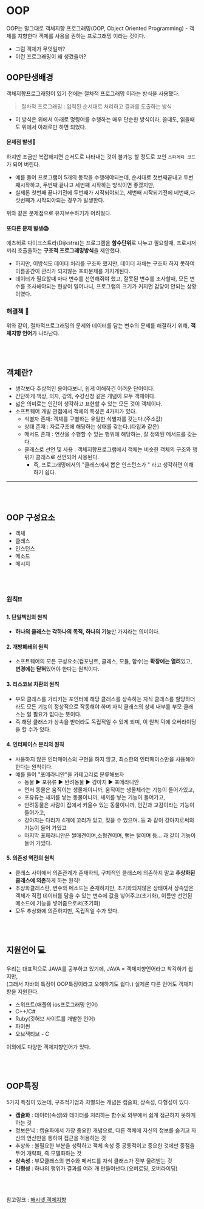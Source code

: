 # OOP
OOP는 말그대로 객체지향 프로그래밍(OOP, Object Oriented Programming) - 객체를 지향한다 객체를 사용을 권하는 프로그래밍 이라는 것이다. 
- 그럼 객체가 무엇일까? 
- 이런 프로그래밍이 왜 생겼을까? 


## OOP탄생배경
객체지향프로그래밍이 있기 전에는  절차적 프로그래밍 이라는 방식을 사용했다. 
> 절차적 프로그래밍 : 입력된 순서대로 처리하고 결과를 도출하는 방식
- 이 방식은 위에서 아래로 명령어를 수행하는 매우 단순한 방식이라, 쓸때도, 읽을때도 위에서 아래로만 하면 되었다.

#### 문제점 발생🤔
하지만 조금만 복잡해지면 순서도로 나타내는 것이 불가능 할 정도로 꼬인 `스파게티 코드`가 되어 버린다.  
- 예를 들어 프로그램이 5개의 동작을 수행해야되는데, 순서대로 첫번째끝내고 두번째시작하고, 두번째 끝나고 세번째 시작하는 방식이면 좋겠지만,
- 실제론 첫번째 끝나기전에 두번째가 시작되야되고, 세번째 시작되기전에 네번째,다섯번째가 시작되야되는 경우가 발생한다.   

위와 같은 문제점으로 유지보수하기가 어려웠다.   

#### 또다른 문제 발생😱
에츠허르 다이크스트라(Dijkstra)는 프로그램을 **함수단위**로 나누고 필요할때, 프로시저끼리 호출을하는 **구조적 프로그래밍방식**을 제안했다.
- 하지만, 이방식도 데이터 처리를 구조화 했지만, 데이터 자체는 구조화 하지 못하여 이름공간이 관리가 되지않는 포화문제를 가지게된다.
- 데이터가 필요할때 마다 변수를 선언해줘야 했고, 잘못된 변수를 조사할때, 모든 변수를 조사해야되는 현상이 일어나니, 프로그램의 크기가 커지면 감당이 안되는 상황이였다.

### 해결책 📖
위와 같이, 절차적프로그래밍의 문제와 데이터를 담는 변수의 문제를 해결하기 위해,  **객체지향 언어**가 나타난다.

<br></br>

## 객체란?
 - 생각보다 추상적인 용어다보니, 쉽게 이해하긴 어려운 단어이다.
 - 간단하게 책상, 의자, 강의, 수강신청 같은 개념이 모두 객체이다.
 - 넓은 의미로는 인간이 생각하고 표현할 수 있는 모든 것이 객체이다. 
 - 소프트웨어 개발 관점에서 객체의 특성은 4가지가 있다. 
    - 식별자 존재: 객체를 구별하는 유일한 식별자를 갖는다.(주소값)
    - 상태 존재 : 자료구조에 해당하는 상태를 갖는다.(타입과 같은)
    - 메서드 존재 : 연산을 수행할 수 있는 행위에 해당하는, 잘 정의된 메서드를 갖는다. 
    - 클래스로 선언 및 사용 : 객체지향프로그램에서 객체는 비슷한 객체의 구조와 행위가 클래스로 선언되어 사용된다.
      - 즉, 프로그래밍에서의 "클래스에서 뽑은 인스턴스가 " 라고 생각하면 이해하기 쉽다.   


---
<br></br>

## OOP 구성요소 
 - 객체
 - 클래스
 - 인스턴스
 - 메소드
 - 메시지
 
 <br></br>
 
 ### 원칙❗❗
 #### 1. 단일책임의 원칙
  - **하나의 클래스는 각하나의 목적, 하나의 기능**만 가지라는 의미이다.
 #### 2. 개방폐쇄의 원칙
  - 소프트웨어의 모든 구성요소(컴포넌트, 클래스, 모듈, 함수)는 **확장에는 열려**있고, **변경에는 닫혀**있어야 한다는 원칙이다. 
 #### 3. 리스코브 치환의 원칙
  - 부모 클래스를 가리키는 포인터에 해당 클래스를 상속하는 자식 클래스를 할당하더라도 모든 기능이 정상적으로 작동해야 하며 자식 클래스의 상세 내부를 부모 클래스는 알 필요가 없다는 뜻이다.
  - 즉 해당 클래스가 상속을 받더라도 독립적일 수 있게 되며, 이 원칙 덕에 오버라이딩을 할 수가 있다.  
 #### 4. 인터페이스 분리의 원칙
  - 사용하지 않은 인터페이스의 구현을 하지 않고, 최소한의 인터페이스만을 사용해야 한다는 원칙이다.
  - 예를 들어 "포메라니안"을 카테고리로 분류해보자 
     - 동물 ▶ 포유류 ▶ 반려동물 ▶ 강아지 ▶ 포메라니안  
     - 먼저 동물은 움직이는 생물체이니까,  움직이는 생물체라는 기능이 들어가있고,
     - 포유류는 새끼를 낳는 동물이니까, 새끼를 낳는 기능이 들어가고,
     - 반려동물은 사람이 집에서 키울수 있는 동물이니까, 인간과 교감이라는 기능이 들어가고, 
     - 강아지는 다리가 4개에 꼬리가 있고, 짖을 수 있으며..등 과 같이 강아지로써의 기능이 들어 가있고
     - 마지막 포페라니안은 썰매견이며,소형견이며, 뻗는 털이며 등... 과 같이 기능이 들어 가있다.
#### 5. 의존성 역전의 원칙
 - 클래스 사이에서 의존관계가 존재하되, 구체적인 클래스에 의존하지 말고 **추상화된 클래스에 의존**하게 하는 원칙! 
 - 추상화클래스란, 변수와 메소드는 존재하지만, 초기화되지않은 상태여서 상속받은 객체가 직접 데이터를 담을 수 있는 변수에 값을 넣어주고(초기화), 이름만 선언된 메소드에 기능을 넣어줌으로써(초기화)
 - 모두 추상화에 의존하지만, 독립적일 수가 있다.
 

<br></br>

## 지원언어 💻
우리는 대표적으로 JAVA를 공부하고 있기에, JAVA = 객체지향언어라고 착각하기 쉽지만,   
(그래서 자바의 특징이 OOP특징이라고 오해하기도 쉽다.) 실제론 다른 언어도 객체지향을 지원한다.
- 스위프트(애플의 ios프로그래밍 언어)
- C++/C#
- Ruby(깃허브 사이트를 개발한 언어)
- 파이썬
- 오브젝티브 - C   

이외에도 다양한 객체지향언어가 있다. 

<br></br>

## OOP특징
5가지 특징이 있는데, 구조적기법과 차별되는 개념은 캡슐화, 상속성, 다형성이 있다. 

- **캡슐화** : 데이터(속성)와 데이터를 처리하는 함수로 외부에서 쉽게 접근하지 못하게 하는 것
- 정보은닉 :  캡슐화에서 가장 중요한 개념으로, 다른 객체에 자신의 정보를 숨기고 자신의 연산만을 통하여 접근을 허용하는 것
- 추상화 :  불필요한 부분을 생략하고 객체 속성 중 공통적이고 중요한 것에만 중점을 두어 개략화, 즉 모델화하는 것
- **상속성** : 부모클래스의 변수와 메서드를 자식 클래스가 전부 물려받는 것
- **다형성** :  하나의 행위가 결과를 여러 개 만들어낸다.(오버로딩, 오버라이딩)
 
<br></br>

참고링크 : [해시넷 객체지향](http://wiki.hash.kr/index.php/%EA%B0%9D%EC%B2%B4%EC%A7%80%ED%96%A5#cite_note-.EC.97.AD.EC.82.AC_.EB.82.98.EB.AC.B4-6)
